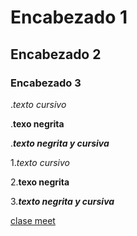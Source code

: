 # Encabezado 1
## Encabezado 2
### Encabezado 3

.*texto cursivo*

.**texo negrita**

.***texto negrita y cursiva***

1.*texto cursivo*

2.**texo negrita**

3.***texto negrita y cursiva***

[clase meet]()
